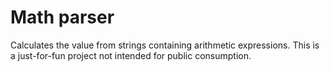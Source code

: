 # Math parser

Calculates the value from strings containing arithmetic expressions. This is a just-for-fun project not intended for public consumption.
